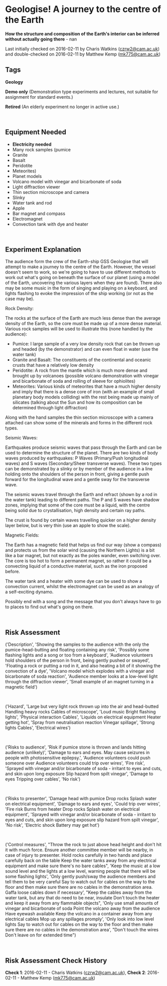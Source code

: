 # Geologise! A journey to the centre of the Earth

**How the structure and composition of the Earth's interior can be inferred without actually going there** - nan

Last initially checked on 2016-02-11 by Charis Watkins (czrw2@cam.ac.uk) and double-checked on 2016-02-11 by Matthew Kemp (mk775@cam.ac.uk)

## Tags
<!--- Start Tags (DO NOT REMOVE THIS COMMENT) --->

**Geology**

**Demo only** (Demonstration type experiments and lectures, not suitable for assignment for standard events.)

**Retired** (An elderly experiment no longer in active use.)
<!--- End Tags (DO NOT REMOVE THIS COMMENT) --->

<br/>

## Equipment Needed 
- **Electricity needed**
- Many rock samples (pumice
- Granite
- Basalt
- Peridotite
- Meteorites)
- Planet models
- Volcano model with vinegar and bicarbonate of soda
- Light diffraction viewer
- Thin section microscope and camera
- Slinky
- Water tank and rod
- Apple
- Bar magnet and compass
- Electromagnet
- Convection tank with dye and heater

<br/>

## Experiment Explanation 

The audience form the crew of the Earth-ship GSS Geologise that will attempt to make a journey to the centre of the Earth. However, the vessel doesn't seem to work, so we're going to have to use different methods to work out what's going on beneath the surface of our planet (using a model of the Earth, uncovering the various layers when they are found). There also may be some music in the form of singing and playing on a keyboard, and lights flashing to evoke the impression of the ship working (or not as the case may be).


Rock Density:

The rocks at the surface of the Earth are much less dense than the average density of the Earth, so the core must be made up of a more dense material. Various rock samples will be used to illustrate this (none handled by the audience):

- Pumice: I large sample of a very low density rock that can be thrown up and headed (by the demonstrator) and can even float in water (use the water tank)
- Granite and Basalt: The constituents of the continental and oceanic crusts that have a relatively low density
- Peridotite: A rock from the mantle which is much more dense and brought up by volcanoes (possible volcano demonstration with vinegar and bicarbonate of soda and rolling of sleeve for ophiolites)
- Meteorites: Various kinds of meteorites that have a much higher density and imply that there is a dense core of iron (with an example of small planetary body models colliding) with the rest being made up mainly of silicates (talking about the Sun and how its composition can be determined through light diffraction)

Along with the hand samples the thin section microscope with a camera attached can show some of the minerals and forms in the different rock types.


Seismic Waves:

Earthquakes produce seismic waves that pass through the Earth and can be used to determine the structure of the planet. There are two kinds of body waves produced by earthquakes: P Waves (Primary/Push longitudinal waves) and S waves (Secondary/Sheer transverse waves). These two types can be demonstrated by a slinky or by member of the audience in a line holding onto the shoulders of the person in front, giving a gentle push forward for the longitudinal wave and a gentle sway for the transverse wave.

The seismic waves travel through the Earth and refract (shown by a rod in the water tank) leading to different paths. The P and S waves have shadow zones, implying that some of the core must be a liquid, with the centre being solid due to crystallisation, high density and certain ray paths. 

The crust is found by certain waves travelling quicker on a higher density layer below, but is very thin (use an apple to show the scale).

 
Magnetic Fields:

The Earth has a magnetic field that helps us find our way (show a compass) and protects us from the solar wind (causing the Northern Lights) is a bit like a bar magnet, but not exactly as the poles wander, even switching over. The core is too hot to form a permanent magnet, so rather it could be a convecting liquid of a conductive material, such as the iron proposed before.

The water tank and a heater with some dye can be used to show a convection current, whilst the electromagnet can be used as an analogy of a self-exciting dynamo.


Possibly end with a song and the message that you don't always have to go to places to find out what's going on there.

<br/>

## Risk Assessment

('Description', 'Showing the samples to the audience with the only the pumice-head-butting and floating containing any risk', 'Possibly some flashing lights and a song or too from a keyboard', 'Audience volunteers hold shoulders of the person in front, being gently pushed or swayed', 'Floating a rock or putting a rod in it, and also heating a bit of it showing the convection of a dye', 'Volcano model which explodes with a vinegar and bicarbonate of soda reaction', 'Audience member looks at a low-level light through the diffraction viewer', 'Small example of an magnet turning in a magnetic field')

<br/>

('Hazard', 'Large but very light rock thrown up into the air and head-butted  Handling heavy rocks  Cables of microscope', 'Loud music  Bright flashing lights', 'Physical interaction  Cables', 'Liquids on electrical equipment  Heater getting hot', 'Spray from neutralisation reaction  Vinegar spillage', 'Strong lights  Cables', 'Electrical wires')

<br/>

('Risks to audience', 'Risk if pumice stone is thrown and lands hitting audience (unlikely)', 'Damage to ears and eyes.  May cause seizures in people with photosensitive epilepsy.', 'Audience volunteers could push someone over  Audience volunteers could trip over wires', 'Fire risk', 'Sprayed with vinegar and/or bicarbonate of soda - irritant to eyes and cuts, and skin upon long exposure  Slip hazard from spilt vinegar', 'Damage to eyes  Tripping over cables', 'No risk')

<br/>

('Risks to presenter', 'Damage head with pumice  Drop rocks  Splash water on electrical equipment', 'Damage to ears and eyes', 'Could trip over wires', 'Fire risk  Burns from heater  Drop rocks  Splash water on electrical equipment', 'Sprayed with vinegar and/or bicarbonate of soda - irritant to eyes and cuts, and skin upon long exposure  slip hazard from spilt vinegar', 'No risk', 'Electric shock  Battery may get hot')

<br/>

('Control measures', "Throw the rock to just above head height and don't hit it with much force. Ensure another committee member will be nearby, in case of injury to presenter.  Hold rocks carefully in two hands and place carefully back on the table  Keep the water tanks away from any electrical equipment and make sure there's no bare cables", 'Keep the music at a low sound level and the lights at a low level, warning people that there will be some flashing lights', 'Only gently push/sway the audience members and tell them to be very careful  Say to watch out for cables on the way to the floor and then make sure there are no cables in the demonstration area. Gaffa loose cables down if necessary', "Keep the cables away from the water tank, but any that do need to be near, insulate  Don't touch the heater and keep it away from any flammable objects", 'Only use small amounts of vinegar and bicarbonate of soda  Point the volcano away from the audience  Have eyewash available  Keep the volcano in a container away from any electrical cables  Mop up any spillages promply', 'Only look into low level lights  Say to watch out for cables on the way to the floor and then make sure there are no cables in the demonstration area', "Don't touch the wires  Don't leave on for extended time")

<br/>

## Risk Assessment Check History 

**Check 1**: 2016-02-11 - Charis Watkins (czrw2@cam.ac.uk), **Check 2**: 2016-02-11 - Matthew Kemp (mk775@cam.ac.uk)
